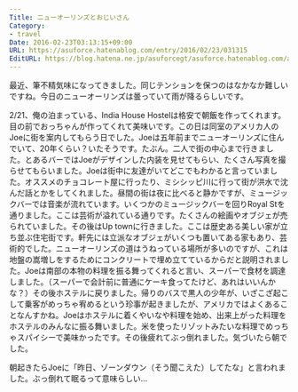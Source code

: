 ```yaml
---
Title: ニューオーリンズとおじいさん
Category:
- travel
Date: 2016-02-23T03:13:15+09:00
URL: https://asuforce.hatenablog.com/entry/2016/02/23/031315
EditURL: https://blog.hatena.ne.jp/asuforcegt/asuforce.hatenablog.com/atom/entry/10328537792364435127
---
```


<p>最近、筆不精気味になってきました。同じテンションを保つのはなかなか難しいですね。今日のニューオーリンズは曇っていて雨が降るらしいです。</p>
<p>2/21、俺の泊まっている、India House Hostelは格安で朝飯を作ってくれます。目の前でおっちゃんが作ってくれて美味いです。この日は同室のアメリカ人のJoeに街を案内してもらう日でした。Joeは五年前までニューオーリンズに住んでいて、20年くらい？いたそうです。たぶん。二人で街の中心まで行きました。とあるバーではJoeがデザインした内装を見せてもらい、たくさん写真を撮らせてもらいました。Joeは街中に友達がいてどこでもわかると言っていました。オススメのチョコレート屋に行ったり、ミシシッピ川に行って街が洪水で沈んだ話とかをしてくれました。昼間の街は夜に比べると静かですが、ミュージックバーでは音楽が流れています。いくつかのミュージックバーを回りRoyal Stを通りました。ここは芸術が溢れている通りです。たくさんの絵画やオブジェが売られていました。その後はUp townに行きました。ここは歴史ある美しい家が立ち並ぶ住宅街です。軒先には立派なオブジェがいくつも置いてある家もあり、芸術的でした。ニューオーリンズの道はうねっている場所が多いのですが、これは地盤の嵩増しをするためにコンクリートで埋め立てているからだと説明されました。Joeは南部の本物の料理を振る舞ってくれると言い、スーパーで食材を調達しました。（スーパーで会計前に普通にケーキ食ってたけど、あれはいいんかな？）その後ホステルに戻りました。帰りのバスで黒人の少年が、いざこざ起こして乗客がめっちゃ宥めるという珍事が起きましたが、アメリカではよくあることなんすかね。Joeはホステルに着くやいなや料理を始め、出来上がった料理をホステルのみんなに振る舞いました。米を使ったリゾットみたいな料理でめっちゃスパイシーで美味かったです。その後疲れてぶっ倒れました。気づいたら朝でした。</p>
<p>朝起きたらJoeに「昨日、ゾーンダウン（そう聞こえた）してたな」と言われました。ぶっ倒れて眠るって意味らしい...</p>
